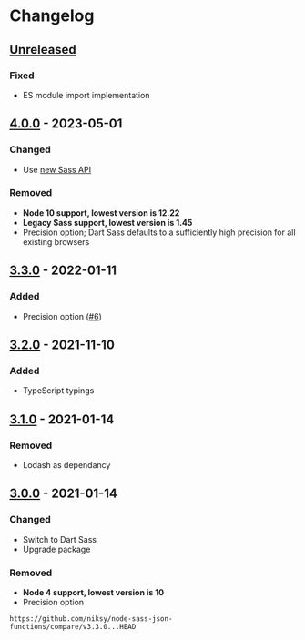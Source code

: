 # Changelog

## [Unreleased][]

### Fixed

-   ES module import implementation

## [4.0.0][] - 2023-05-01

### Changed

-   Use [new Sass API](https://sass-lang.com/documentation/js-api)

### Removed

-   **Node 10 support, lowest version is 12.22**
-   **Legacy Sass support, lowest version is 1.45**
-   Precision option; Dart Sass defaults to a sufficiently high precision for
    all existing browsers

## [3.3.0][] - 2022-01-11

### Added

-   Precision option
    ([#6](https://github.com/niksy/node-sass-json-functions/issues/6))

## [3.2.0][] - 2021-11-10

### Added

-   TypeScript typings

## [3.1.0][] - 2021-01-14

### Removed

-   Lodash as dependancy

## [3.0.0][] - 2021-01-14

### Changed

-   Switch to Dart Sass
-   Upgrade package

### Removed

-   **Node 4 support, lowest version is 10**
-   Precision option

<!-- prettier-ignore-start -->

[3.0.0]: https://github.com/niksy/node-sass-json-functions/tree/v3.0.0
[3.1.0]: https://github.com/niksy/node-sass-json-functions/tree/v3.1.0
[3.2.0]: https://github.com/niksy/node-sass-json-functions/tree/v3.2.0

<!-- prettier-ignore-end -->

    https://github.com/niksy/node-sass-json-functions/compare/v3.3.0...HEAD

[3.3.0]: https://github.com/niksy/node-sass-json-functions/tree/v3.3.0
[Unreleased]:
	https://github.com/niksy/node-sass-json-functions/compare/v4.0.0...HEAD
[4.0.0]: https://github.com/niksy/node-sass-json-functions/tree/v4.0.0
